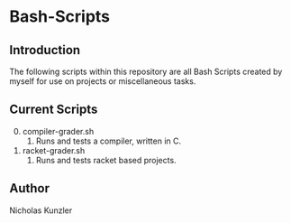 # Bash-Scripts

## Introduction
The following scripts within this repository are all Bash Scripts created by myself for use on projects or miscellaneous tasks.

## Current Scripts
0. compiler-grader.sh
	1. Runs and tests a compiler, written in C. <More Information to Come>
1. racket-grader.sh
	1. Runs and tests racket based projects. <More Information to Come>

## Author
Nicholas Kunzler

